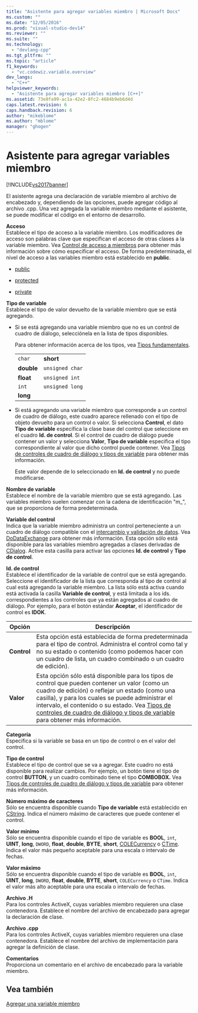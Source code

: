 ```yaml
---
title: "Asistente para agregar variables miembro | Microsoft Docs"
ms.custom: ""
ms.date: "12/05/2016"
ms.prod: "visual-studio-dev14"
ms.reviewer: ""
ms.suite: ""
ms.technology: 
  - "devlang-cpp"
ms.tgt_pltfrm: ""
ms.topic: "article"
f1_keywords: 
  - "vc.codewiz.variable.overview"
dev_langs: 
  - "C++"
helpviewer_keywords: 
  - "Asistente para agregar variables miembro [C++]"
ms.assetid: 73e8fa99-ac1a-42e2-8fc2-4684b9eb6d4d
caps.latest.revision: 6
caps.handback.revision: 6
author: "mikeblome"
ms.author: "mblome"
manager: "ghogen"
---
```

# Asistente para agregar variables miembro
[!INCLUDE[vs2017banner](../assembler/inline/includes/vs2017banner.md)]

El asistente agrega una declaración de variable miembro al archivo de encabezado y, dependiendo de las opciones, puede agregar código al archivo .cpp.  Una vez agregada la variable miembro mediante el asistente, se puede modificar el código en el entorno de desarrollo.  
  
 **Acceso**  
 Establece el tipo de acceso a la variable miembro.  Los modificadores de acceso son palabras clave que especifican el acceso de otras clases a la variable miembro.  Vea [Control de acceso a miembros](../cpp/member-access-control-cpp.md) para obtener más información sobre cómo especificar el acceso.  De forma predeterminada, el nivel de acceso a las variables miembro está establecido en **public**.  
  
-   [public](../cpp/public-cpp.md)  
  
-   [protected](../cpp/protected-cpp.md)  
  
-   [private](../cpp/private-cpp.md)  
  
 **Tipo de variable**  
 Establece el tipo de valor devuelto de la variable miembro que se está agregando.  
  
-   Si se está agregando una variable miembro que no es un control de cuadro de diálogo, selecciónela en la lista de tipos disponibles.  
  
     Para obtener información acerca de los tipos, vea [Tipos fundamentales](../cpp/fundamental-types-cpp.md).  
  
    |||  
    |-|-|  
    |`char`|**short**|  
    |**double**|`unsigned char`|  
    |**float**|`unsigned int`|  
    |`int`|`unsigned long`|  
    |**long**||  
  
-   Si está agregando una variable miembro que corresponde a un control de cuadro de diálogo, este cuadro aparece rellenado con el tipo de objeto devuelto para un control o valor.  Si selecciona **Control**, el dato **Tipo de variable** especifica la clase base del control que seleccione en el cuadro **Id. de control**.  Si el control de cuadro de diálogo puede contener un valor y selecciona **Valor**, **Tipo de variable** especifica el tipo correspondiente al valor que dicho control puede contener.  Vea [Tipos de controles de cuadro de diálogo y tipos de variable](../ide/dialog-box-controls-and-variable-types.md) para obtener más información.  
  
     Este valor depende de lo seleccionado en **Id. de control** y no puede modificarse.  
  
 **Nombre de variable**  
 Establece el nombre de la variable miembro que se está agregando.  Las variables miembro suelen comenzar con la cadena de identificación "m\_", que se proporciona de forma predeterminada.  
  
 **Variable del control**  
 Indica que la variable miembro administra un control perteneciente a un cuadro de diálogo compatible con el [intercambio y validación de datos](../mfc/dialog-data-exchange-and-validation.md).  Vea [DoDataExchange](../Topic/CWnd::DoDataExchange.md) para obtener más información.  Esta opción sólo está disponible para las variables miembro agregadas a clases derivadas de [CDialog](../mfc/reference/cdialog-class.md).  Active esta casilla para activar las opciones **Id. de control** y **Tipo de control**.  
  
 **Id. de control**  
 Establece el identificador de la variable de control que se está agregando.  Seleccione el identificador de la lista que corresponda al tipo de control al cual está agregando la variable miembro.  La lista sólo está activa cuando está activada la casilla **Variable de control**, y está limitada a los ids. correspondientes a los controles que ya están agregados al cuadro de diálogo.  Por ejemplo, para el botón estándar **Aceptar**, el identificador de control es **IDOK**.  
  
|Opción|Descripción|  
|------------|-----------------|  
|**Control**|Esta opción está establecida de forma predeterminada para el tipo de control.  Administra el control como tal y no su estado o contenido \(como podemos hacer con un cuadro de lista, un cuadro combinado o un cuadro de edición\).|  
|**Valor**|Esta opción sólo está disponible para los tipos de control que pueden contener un valor \(como un cuadro de edición\) o reflejar un estado \(como una casilla\), y para los cuales se puede administrar el intervalo, el contenido o su estado.  Vea [Tipos de controles de cuadro de diálogo y tipos de variable](../ide/dialog-box-controls-and-variable-types.md) para obtener más información.|  
  
 **Categoría**  
 Especifica si la variable se basa en un tipo de control o en el valor del control.  
  
 **Tipo de control**  
 Establece el tipo de control que se va a agregar.  Este cuadro no está disponible para realizar cambios.  Por ejemplo, un botón tiene el tipo de control **BUTTON**, y un cuadro combinado tiene el tipo **COMBOBOX.** Vea [Tipos de controles de cuadro de diálogo y tipos de variable](../ide/dialog-box-controls-and-variable-types.md) para obtener más información.  
  
 **Número máximo de caracteres**  
 Sólo se encuentra disponible cuando **Tipo de variable** está establecido en [CString](../atl-mfc-shared/reference/cstringt-class.md).  Indica el número máximo de caracteres que puede contener el control.  
  
 **Valor mínimo**  
 Sólo se encuentra disponible cuando el tipo de variable es **BOOL**, `int`, **UINT**, **long**, `DWORD`, **float**, **double**, **BYTE**, **short**, [COLECurrency](../mfc/reference/colecurrency-class.md) o [CTime](../atl-mfc-shared/reference/ctime-class.md).  Indica el valor más pequeño aceptable para una escala o intervalo de fechas.  
  
 **Valor máximo**  
 Sólo se encuentra disponible cuando el tipo de variable es **BOOL**, `int`, **UINT**, **long**, `DWORD`, **float**, **double**, **BYTE**, **short**, `COLECurrency` o `CTime`.  Indica el valor más alto aceptable para una escala o intervalo de fechas.  
  
 **Archivo .H**  
 Para los controles ActiveX, cuyas variables miembro requieren una clase contenedora.  Establece el nombre del archivo de encabezado para agregar la declaración de clase.  
  
 **Archivo .cpp**  
 Para los controles ActiveX, cuyas variables miembro requieren una clase contenedora.  Establece el nombre del archivo de implementación para agregar la definición de clase.  
  
 **Comentarios**  
 Proporciona un comentario en el archivo de encabezado para la variable miembro.  
  
## Vea también  
 [Agregar una variable miembro](../ide/adding-a-member-variable-visual-cpp.md)